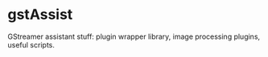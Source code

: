 gstAssist
=========

GStreamer assistant stuff: plugin wrapper library, image processing plugins, useful scripts.
